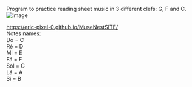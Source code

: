 Program to practice reading sheet music in 3 different clefs: G, F and C.  
![image](https://github.com/user-attachments/assets/40a4e624-079d-42b2-8081-90697c0c56be)

https://eric-pixel-0.github.io/MuseNestSITE/  
Notes names:  
Dó = C  
Ré = D  
Mi = E  
Fá = F  
Sol = G  
Lá = A  
Si = B  

